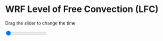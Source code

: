 <h1>WRF Level of Free Convection (LFC)</h1>
<p>Drag the slider to change the time</p>

<div class="slidecontainer">
<input oninput='setImage(this)' class="slider" type="range" min="0" max="49" value="0" step="1" />
<img id='img'/>
</div>

<script>
var img = document.getElementById('img');
var img_array = ['/assets/images/wrf/lc_wrfout_d01_2020-06-18_12:00:00.png',
'/assets/images/wrf/lc_wrfout_d01_2020-06-18_13:00:00.png',
'/assets/images/wrf/lc_wrfout_d01_2020-06-18_14:00:00.png',
'/assets/images/wrf/lc_wrfout_d01_2020-06-18_15:00:00.png',
'/assets/images/wrf/lc_wrfout_d01_2020-06-18_16:00:00.png',
'/assets/images/wrf/lc_wrfout_d01_2020-06-18_17:00:00.png',
'/assets/images/wrf/lc_wrfout_d01_2020-06-18_18:00:00.png',
'/assets/images/wrf/lc_wrfout_d01_2020-06-18_19:00:00.png',
'/assets/images/wrf/lc_wrfout_d01_2020-06-18_20:00:00.png',
'/assets/images/wrf/lc_wrfout_d01_2020-06-18_21:00:00.png',
'/assets/images/wrf/lc_wrfout_d01_2020-06-18_22:00:00.png',
'/assets/images/wrf/lc_wrfout_d01_2020-06-18_23:00:00.png',
'/assets/images/wrf/lc_wrfout_d01_2020-06-19_00:00:00.png',
'/assets/images/wrf/lc_wrfout_d01_2020-06-19_01:00:00.png',
'/assets/images/wrf/lc_wrfout_d01_2020-06-19_02:00:00.png',
'/assets/images/wrf/lc_wrfout_d01_2020-06-19_03:00:00.png',
'/assets/images/wrf/lc_wrfout_d01_2020-06-19_04:00:00.png',
'/assets/images/wrf/lc_wrfout_d01_2020-06-19_05:00:00.png',
'/assets/images/wrf/lc_wrfout_d01_2020-06-19_06:00:00.png',
'/assets/images/wrf/lc_wrfout_d01_2020-06-19_07:00:00.png',
'/assets/images/wrf/lc_wrfout_d01_2020-06-19_08:00:00.png',
'/assets/images/wrf/lc_wrfout_d01_2020-06-19_09:00:00.png',
'/assets/images/wrf/lc_wrfout_d01_2020-06-19_10:00:00.png',
'/assets/images/wrf/lc_wrfout_d01_2020-06-19_11:00:00.png',
'/assets/images/wrf/lc_wrfout_d01_2020-06-19_12:00:00.png',
'/assets/images/wrf/lc_wrfout_d01_2020-06-19_13:00:00.png',
'/assets/images/wrf/lc_wrfout_d01_2020-06-19_14:00:00.png',
'/assets/images/wrf/lc_wrfout_d01_2020-06-19_15:00:00.png',
'/assets/images/wrf/lc_wrfout_d01_2020-06-19_16:00:00.png',
'/assets/images/wrf/lc_wrfout_d01_2020-06-19_17:00:00.png',
'/assets/images/wrf/lc_wrfout_d01_2020-06-19_18:00:00.png',
'/assets/images/wrf/lc_wrfout_d01_2020-06-19_19:00:00.png',
'/assets/images/wrf/lc_wrfout_d01_2020-06-19_20:00:00.png',
'/assets/images/wrf/lc_wrfout_d01_2020-06-19_21:00:00.png',
'/assets/images/wrf/lc_wrfout_d01_2020-06-19_22:00:00.png',
'/assets/images/wrf/lc_wrfout_d01_2020-06-19_23:00:00.png',
'/assets/images/wrf/lc_wrfout_d01_2020-06-20_00:00:00.png',
'/assets/images/wrf/lc_wrfout_d01_2020-06-20_01:00:00.png',
'/assets/images/wrf/lc_wrfout_d01_2020-06-20_02:00:00.png',
'/assets/images/wrf/lc_wrfout_d01_2020-06-20_03:00:00.png',
'/assets/images/wrf/lc_wrfout_d01_2020-06-20_04:00:00.png',
'/assets/images/wrf/lc_wrfout_d01_2020-06-20_05:00:00.png',
'/assets/images/wrf/lc_wrfout_d01_2020-06-20_06:00:00.png',
'/assets/images/wrf/lc_wrfout_d01_2020-06-20_07:00:00.png',
'/assets/images/wrf/lc_wrfout_d01_2020-06-20_08:00:00.png',
'/assets/images/wrf/lc_wrfout_d01_2020-06-20_09:00:00.png',
'/assets/images/wrf/lc_wrfout_d01_2020-06-20_10:00:00.png',
'/assets/images/wrf/lc_wrfout_d01_2020-06-20_11:00:00.png',
'/assets/images/wrf/lc_wrfout_d01_2020-06-20_12:00:00.png',];
function setImage(obj)
{
        var value = obj.value;
        img.src = img_array[value];

}
</script>
